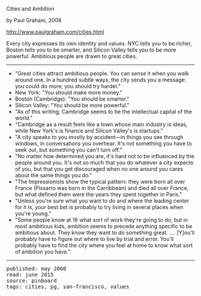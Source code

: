 Cities and Ambition

by Paul Graham, 2008

http://www.paulgraham.com/cities.html

Every city expresses its own identity and values.  NYC tells you to be richer, Boston tells you to be smarter, and Silicon Valley tells you to be more powerful.  Ambitious people are drawn to great cities.

---

- "Great cities attract ambitious people. You can sense it when you walk around one. In a hundred subtle ways, the city sends you a message: you could do more; you should try harder."
- New York: "You should make more money."
- Boston (Cambridge): "You should be smarter."
- Silicon Valley: "You should be more powerful."
- "As of this writing, Cambridge seems to be the intellectual capital of the world."
- "Cambridge as a result feels like a town whose main industry is ideas, while New York's is finance and Silicon Valley's is startups."
- "A city speaks to you mostly by accident—in things you see through windows, in conversations you overhear. It's not something you have to seek out, but something you can't turn off."
- "No matter how determined you are, it's hard not to be influenced by the people around you. It's not so much that you do whatever a city expects of you, but that you get discouraged when no one around you cares about the same things you do."
- "The Impressionists show the typical pattern: they were born all over France (Pissarro was born in the Carribbean) and died all over France, but what defined them were the years they spent together in Paris."
- "Unless you're sure what you want to do and where the leading center for it is, your best bet is probably to try living in several places when you're young."
- "Some people know at 16 what sort of work they're going to do, but in most ambitious kids, ambition seems to precede anything specific to be ambitious about. They know they want to do something great. .... [Y]ou'll probably have to figure out where to live by trial and error. You'll probably have to find the city where you feel at home to know what sort of ambition you have."

---

<pre>
published: may 2008
read: june 2015
source: pinboard
tags: cities, pg, san-francisco, values
</pre>
